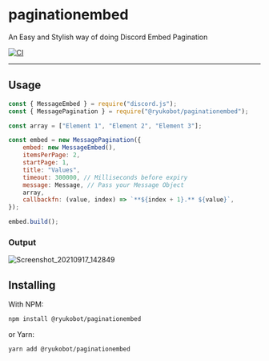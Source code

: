 # paginationembed

An Easy and Stylish way of doing Discord Embed Pagination

[![CI](https://github.com/ryukobot/paginationembed/actions/workflows/ci.yml/badge.svg)](https://github.com/ryukobot/paginationembed/actions/workflows/ci.yml)

---

## Usage

```js
const { MessageEmbed } = require("discord.js");
const { MessagePagination } = require("@ryukobot/paginationembed");

const array = ["Element 1", "Element 2", "Element 3"];

const embed = new MessagePagination({
	embed: new MessageEmbed(),
	itemsPerPage: 2,
	startPage: 1,
	title: "Values",
	timeout: 300000, // Milliseconds before expiry
	message: Message, // Pass your Message Object
	array,
	callbackfn: (value, index) => `**${index + 1}.** ${value}`,
});

embed.build();
```

### Output
![Screenshot_20210917_142849](https://user-images.githubusercontent.com/30955604/133836832-501a6380-683f-4731-91a4-04c57a8f68d9.png)


## Installing

With NPM:

```sh
npm install @ryukobot/paginationembed
```

or Yarn:

```sh
yarn add @ryukobot/paginationembed
```

